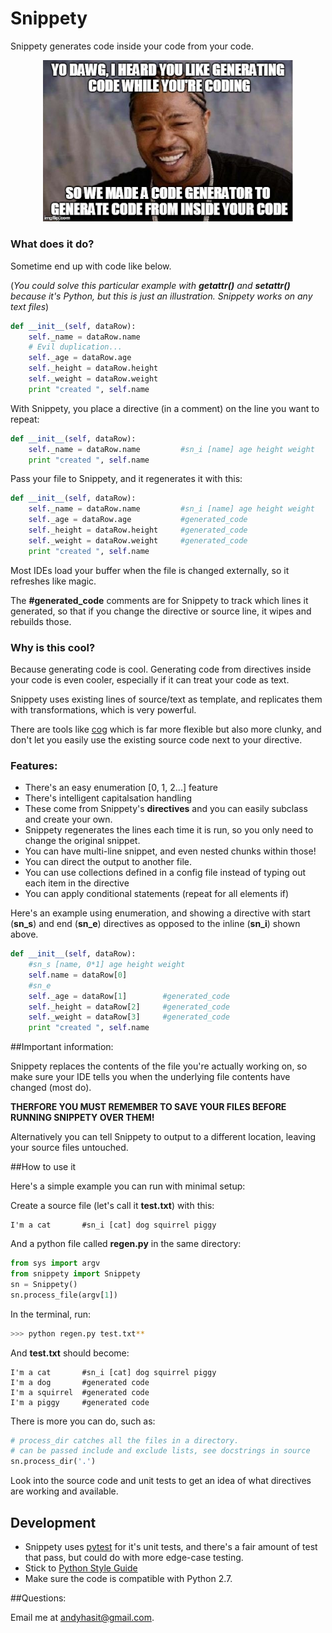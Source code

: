 Snippety
=========

Snippety generates code inside your code from your code.

<p align="center">
<img src="yodawg.jpg" width="400">
</p>

### What does it do?

Sometime end up with code like below.

(_You could solve this particular example with **getattr()** and **setattr()** because it's Python, but this is just an illustration. Snippety works on any text files_)

``` python
def __init__(self, dataRow):
    self._name = dataRow.name
    # Evil duplication...
    self._age = dataRow.age
    self._height = dataRow.height
    self._weight = dataRow.weight
    print "created ", self.name
```

With Snippety, you place a directive (in a comment) on the line you want to repeat:

``` python
def __init__(self, dataRow):
    self._name = dataRow.name         #sn_i [name] age height weight
    print "created ", self.name
```

Pass your file to Snippety, and it regenerates it with this:

``` python
def __init__(self, dataRow):
    self._name = dataRow.name         #sn_i [name] age height weight
    self._age = dataRow.age           #generated_code
    self._height = dataRow.height     #generated_code
    self._weight = dataRow.weight     #generated_code
    print "created ", self.name
```

Most IDEs load your buffer when the file is changed externally, so it refreshes like magic.

The **#generated_code** comments are for Snippety to track which lines it generated, so that if you change the directive or source line, it wipes and rebuilds those.

### Why is this cool?

Because generating code is cool. Generating code from directives inside your code is even cooler, especially if it can treat your code as text.

Snippety uses existing lines of source/text as template, and replicates them with transformations, which is very powerful.

There are tools like [cog](http://nedbatchelder.com/code/cog/) which is far more flexible but also more clunky, and don't let you easily use the existing source code next to your directive.

### Features:

 * There's an easy enumeration [0, 1, 2...] feature
 * There's intelligent capitalsation handling
 * These come from Snippety's **directives** and you can easily subclass and create your own.
 * Snippety regenerates the lines each time it is run, so you only need to change the original snippet.
 * You can have multi-line snippet, and even nested chunks within those!
 * You can direct the output to another file.
 * You can use collections defined in a config file instead of typing out each item in the directive
 * You can apply conditional statements (repeat for all elements if)


Here's an example using enumeration, and showing a directive with start (__sn_s__) and end (__sn_e__) directives as opposed to the inline (__sn_i__) shown above.

``` python
def __init__(self, dataRow):
    #sn_s [name, 0*1] age height weight
    self.name = dataRow[0]
    #sn_e
    self._age = dataRow[1]        #generated_code
    self._height = dataRow[2]     #generated_code
    self._weight = dataRow[3]     #generated_code
    print "created ", self.name
```

##Important information:

Snippety replaces the contents of the file you're actually working on, so make sure your IDE tells you when the underlying file contents have changed (most do). 

__THERFORE YOU MUST REMEMBER TO SAVE YOUR FILES BEFORE RUNNING SNIPPETY OVER THEM!__


Alternatively you can tell Snippety to output to a different location, leaving your source files untouched.

##How to use it


Here's a simple example you can run with minimal setup:

Create a source file (let's call it __test.txt__) with this:

```
I'm a cat       #sn_i [cat] dog squirrel piggy
```

And a python file called **regen.py** in the same directory:

``` python
from sys import argv
from snippety import Snippety
sn = Snippety()
sn.process_file(argv[1])
```
In the terminal, run:

```bash
>>> python regen.py test.txt**
```

And __test.txt__ should become:

```
I'm a cat       #sn_i [cat] dog squirrel piggy
I'm a dog       #generated code
I'm a squirrel  #generated code
I'm a piggy     #generated code
```

There is more you can do, such as:
``` python
# process_dir catches all the files in a directory.
# can be passed include and exclude lists, see docstrings in source
sn.process_dir('.')
```
Look into the source code and unit tests to get an idea of what directives are working and available.

## Development

  * Snippety uses [pytest](http://pytest.org/latest/) for it's unit tests, and there's a fair amount of test that pass, but could do with more edge-case testing.
  * Stick to [Python Style Guide](http://legacy.python.org/dev/peps/pep-0008/)
  * Make sure the code is compatible with Python 2.7.

##Questions:

Email me at andyhasit@gmail.com.

